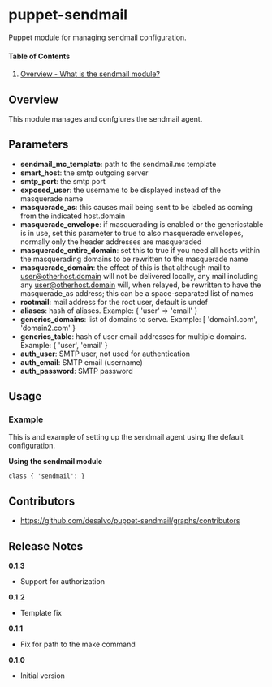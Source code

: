 puppet-sendmail
======

Puppet module for managing sendmail configuration.

#### Table of Contents
1. [Overview - What is the sendmail module?](#overview)

Overview
--------

This module manages and confgiures the sendmail agent.

Parameters
----------

* **sendmail_mc_template**: path to the sendmail.mc template
* **smart_host**: the smtp outgoing server
* **smtp_port**: the smtp port
* **exposed_user**: the username to be displayed instead of the masquerade name
* **masquerade_as**: this causes mail being sent to be labeled as coming from the indicated host.domain
* **masquerade_envelope**: if masquerading is enabled or the genericstable is in use, set this parameter to true to also masquerade envelopes, normally only the header addresses are masqueraded
* **masquerade_entire_domain**: set this to true if you need all hosts within the masquerading domains to be rewritten to the masquerade name
* **masquerade_domain**: the effect of this is that although mail to user@otherhost.domain will not be delivered locally, any mail including any user@otherhost.domain will, when relayed, be rewritten to have the masquerade_as address; this can be a space-separated list of names
* **rootmail**: mail address for the root user, default is undef
* **aliases**: hash of aliases. Example: { 'user' => 'email' }
* **generics_domains**: list of domains to serve. Example: [ 'domain1.com', 'domain2.com' }
* **generics_table**: hash of user email addresses for multiple domains. Example: { 'user', 'email' }
* **auth_user**: SMTP user, not used for authentication
* **auth_email**: SMTP email (username)
* **auth_password**: SMTP password

Usage
-----

### Example

This is and example of setting up the sendmail agent using the default configuration.

**Using the sendmail module**

```sendmail
class { 'sendmail': }
```

Contributors
------------

* https://github.com/desalvo/puppet-sendmail/graphs/contributors

Release Notes
-------------

**0.1.3**

* Support for authorization

**0.1.2**

* Template fix

**0.1.1**

* Fix for path to the make command

**0.1.0**

* Initial version
